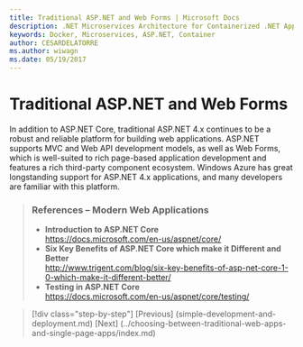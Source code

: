 ```yaml
---
title: Traditional ASP.NET and Web Forms | Microsoft Docs 
description: .NET Microservices Architecture for Containerized .NET Applications | Traditional ASP.NET and Web Forms
keywords: Docker, Microservices, ASP.NET, Container
author: CESARDELATORRE
ms.author: wiwagn
ms.date: 05/19/2017
---
```

# Traditional ASP&period;NET and Web Forms

In addition to ASP&period;NET Core, traditional ASP&period;NET 4.x continues to be a robust and reliable platform for building web applications. ASP&period;NET supports MVC and Web API development models, as well as Web Forms, which is well-suited to rich page-based application development and features a rich third-party component ecosystem. Windows Azure has great longstanding support for ASP&period;NET 4.x applications, and many developers are familiar with this platform.

> ### References – Modern Web Applications
> - **Introduction to ASP&period;NET Core**  
> <https://docs.microsoft.com/en-us/aspnet/core/>
> - **Six Key Benefits of ASP&period;NET Core which make it Different and Better**  
> <http://www.trigent.com/blog/six-key-benefits-of-asp-net-core-1-0-which-make-it-different-better/>
> - **Testing in ASP&period;NET Core**  
> <https://docs.microsoft.com/en-us/aspnet/core/testing/>


>[!div class="step-by-step"]
[Previous] (simple-development-and-deployment.md)
[Next] (../choosing-between-traditional-web-apps-and-single-page-apps/index.md)
